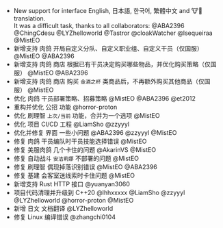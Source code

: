 - New support for interface English, 日本語, 한국어, 繁體中文 and 🐮🍷 translation.  
  It was a difficult task, thanks to all collaborators: @ABA2396 @ChingCdesu @LYZhelloworld @Tastror @cloakWatcher @lsequeiraa @MistEO
- 新增支持 肉鸽 开局自定义分队、自定义职业组、自定义干员（仅国服） @MistEO @ABA2396
- 新增支持 肉鸽 商店 根据已有干员决定购买哪些物品，并优化购买策略（仅国服） @MistEO @ABA2396
- 新增支持 肉鸽 商店 购买 `金酒之杯` 类商品后，不再额外购买其他商品（仅国服） @MistEO
- 优化 肉鸽 干员部署策略、招募策略 @MistEO @ABA2396 @et2012
- 重构并优化 公招 功能 @horror-proton
- 优化 刷理智 `上次/当前` 功能，合并为一个选项 @MistEO
- 优化 项目 CI/CD 工程 @LiamSho @zzyyyl
- 优化并修复 界面 一些小问题 @ABA2396 @zzyyyl @MistEO
- 修复 肉鸽 干员编队时干员技能选择错误 @MistEO
- 修复 美服肉鸽 几个卡住的问题 @AkarinVS @MistEO
- 修复 自动战斗 `安洁莉娜` 不部署的问题 @MistEO
- 修复 刷理智 偶现掉落识别错误 @MistEO @ABA2396
- 修复 基建 会客室送线索时卡住问题 @MistEO
- 新增支持 Rust HTTP 接口 @yuanyan3060
- 项目代码清理并升级到 C++20 @lhhxxxxx @LiamSho @zzyyyl @LYZhelloworld @horror-proton @MistEO
- 新增 日文 文档翻译 @LYZhelloworld
- 修复 Linux 编译错误 @zhangchi0104
